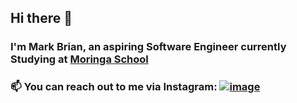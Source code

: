 ## Hi there 👋
### I'm Mark Brian, an aspiring Software Engineer currently Studying at <a href="https://moringaschool.com/">Moringa School</a>
### 📫 You can reach out to me via Instagram: <a href="https://www.instagram.com/heismarkbkiunga/">![image](https://github.com/user-attachments/assets/0f708d18-66f4-48d3-8b0b-7310fa8eb507)</a>


<!--
**Markbkiunga/Markbkiunga** is a ✨ _special_ ✨ repository because its `README.md` (this file) appears on your GitHub profile.

Here are some ideas to get you started:

- 🔭 I’m currently working on ...
- 🌱 I’m currently learning ...
- 👯 I’m looking to collaborate on ...
- 🤔 I’m looking for help with ...
- 💬 Ask me about ...
- 📫 How to reach me: ...
- 😄 Pronouns: ...
- ⚡ Fun fact: ...
-->
